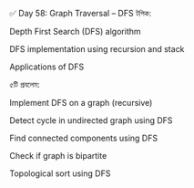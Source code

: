 ✅ Day 58: Graph Traversal – DFS
টপিক:

Depth First Search (DFS) algorithm

DFS implementation using recursion and stack

Applications of DFS

৫টি প্রবলেম:

Implement DFS on a graph (recursive)

Detect cycle in undirected graph using DFS

Find connected components using DFS

Check if graph is bipartite

Topological sort using DFS
